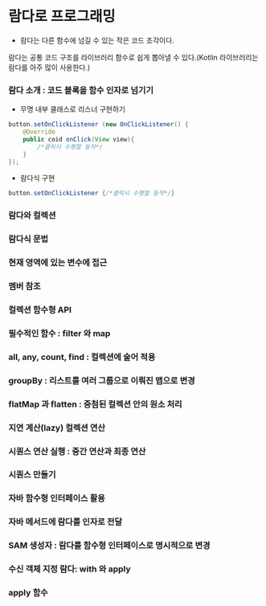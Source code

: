 # 람다로 프로그래밍

- 람다는 다른 함수에 넘길 수 있는 작은 코드 조각이다.

람다는 공통 코드 구조를 라이브러리 함수로 쉽게 뽑아낼 수 있다.(Kotlin 라이브러리는 람다를 아주 많이 사용한다.)

### 람다 소개 : 코드 블록을 함수 인자로 넘기기

- 무명 내부 쿨래스로 리스너 구현하기
~~~java
button.setOnClickListener (new OnClickListener() {
    @Override
    public coid onClick(View view){
        /*클릭시 수행할 동작*/
    }
});
~~~

- 람다식 구현
~~~java
button.setOnClickListener {/*클릭시 수행할 동작*/}
~~~

### 람다와 컬렉션

### 람다식 문법

### 현재 영역에 있는 변수에 접근

### 멤버 참조

### 컬렉션 함수형 API

### 필수적인 함수 : filter 와 map

### all, any, count, find : 컬렉션에 술어 적용

### groupBy : 리스트를 여러 그룹으로 이뤄진 맵으로 변경

### flatMap 과 flatten : 중첨된 컬렉션 안의 원소 처리

### 지연 계산(lazy) 컬렉션 연산

### 시퀀스 연산 실행 : 중간 연산과 최종 연산

### 시퀀스 만들기

### 자바 함수형 인터페이스 활용

### 자바 메서드에 람다를 인자로 전달

### SAM 생성자 : 람다를 함수형 인터페이스로 명시적으로 변경

### 수신 객체 지정 람다: with 와 apply

### apply 함수